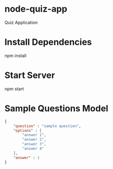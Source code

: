 # node-quiz-app
 Quiz Application

# Install Dependencies 
  npm install 
  
# Start Server 
  npm start 

# Sample Questions Model
```json
{ 
    "question" : "sample question", 
    "options" : [
        "answer 1", 
        "answer 2", 
        "answer 3", 
        "answer 4"
    ], 
    "answer" : 1
}
```
